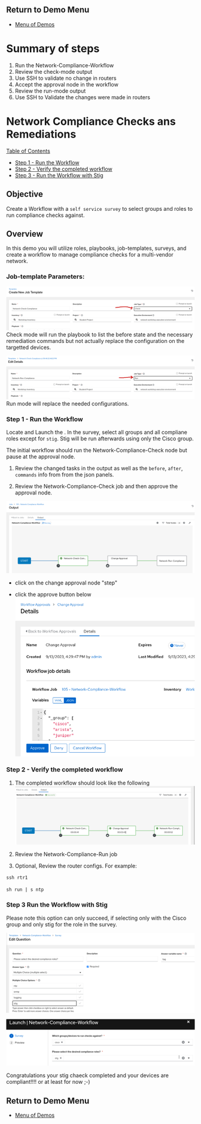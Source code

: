 ## Return to Demo Menu
 - [Menu of Demos](../README.md)

# Summary of steps
1. Run the Network-Compliance-Workflow
2. Review the check-mode output 
3. Use SSH to validate no change in routers 
3. Accept the approval node in the workflow
4. Review the run-mode output
5. Use SSH to Validate the changes were made in routers 

# Network Compliance Checks ans Remediations

[Table of Contents](#table-of-contents)
  - [Step 1 - Run the Workflow](#step-1---run-the-workflow)
  - [Step 2 - Verify the completed workflow](#step-2---verify-the-completed-workflow)
  - [Step 3 - Run the Workflow with Stig](#step3---run-the-workflow-with-stig)

## Objective
Create a Workflow with a `self service survey` to select groups and roles to run compliance checks against. 

## Overview
In this demo you will utilize roles, playbooks, job-templates, surveys, and create a workflow to manage compliance checks for a multi-vendor network. 

### Job-template Parameters:
![Network-Check-Compliance](../images/check.png)
Check mode will run the playbook to list the before state and the necessary remediation commands but not actually replace the configuration on the targetted devices.

![Network-Run-Compliance](../images/run.png)
Run mode will replace the needed configurations.

### Step 1 - Run the Workflow
Locate and Launch the . In the survey, select all groups and all compliane roles except for `stig`. Stig will be run afterwards using only the Cisco group.

The initial workflow should run the Network-Compliance-Check node but pause at the approval node. 
1. Review the changed tasks in the output as well as the `before`, `after`, `commands` info from from the json panels.

2. Review the Network-Compliance-Check job and then approve the approval node.

![approval](../images/approval_stop.png)
* click on the change approval node "step"

* click the approve button below
![approval](../images/approve_button.png)

### Step 2 - Verify the completed workflow

1. The completed workflow should look like the following
![approval](../images/compliance_success.png)

2. Review the Network-Compliance-Run job

3. Optional, Review the router configs.
For example:
~~~
ssh rtr1

sh run | s ntp
~~~

### Step 3 Run the Workflow with Stig 
Please note this option can only succeed, if selecting only with the Cisco group and only stig for the role in the survey.

![stig](../images/stig.png)

![stig](../images/stig2.png)

Congratulations your stig chaeck completed and your devices are compliant!!!! or at least for now ;-)

## Return to Demo Menu
 - [Menu of Demos](../README.md)



